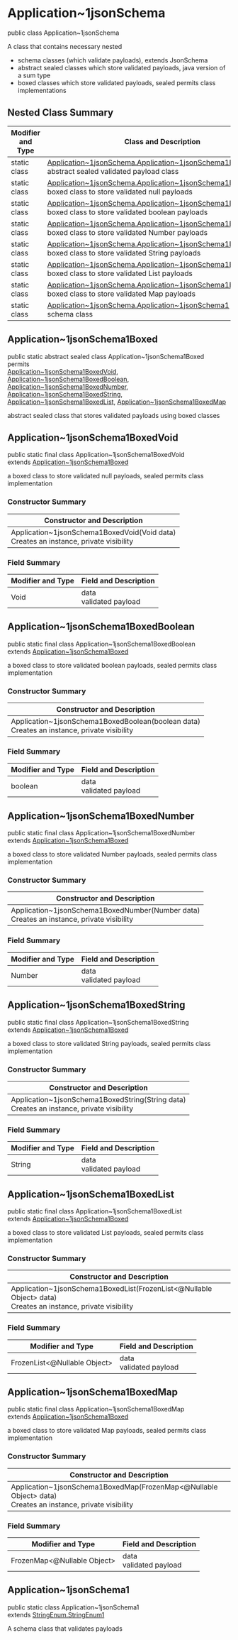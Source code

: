 # Application~1jsonSchema
public class Application~1jsonSchema

A class that contains necessary nested
- schema classes (which validate payloads), extends JsonSchema
- abstract sealed classes which store validated payloads, java version of a sum type
- boxed classes which store validated payloads, sealed permits class implementations

## Nested Class Summary
| Modifier and Type | Class and Description |
| ----------------- | ---------------------- |
| static class | [Application~1jsonSchema.Application~1jsonSchema1Boxed](#application~1jsonschema1boxed)<br> abstract sealed validated payload class |
| static class | [Application~1jsonSchema.Application~1jsonSchema1BoxedVoid](#application~1jsonschema1boxedvoid)<br> boxed class to store validated null payloads |
| static class | [Application~1jsonSchema.Application~1jsonSchema1BoxedBoolean](#application~1jsonschema1boxedboolean)<br> boxed class to store validated boolean payloads |
| static class | [Application~1jsonSchema.Application~1jsonSchema1BoxedNumber](#application~1jsonschema1boxednumber)<br> boxed class to store validated Number payloads |
| static class | [Application~1jsonSchema.Application~1jsonSchema1BoxedString](#application~1jsonschema1boxedstring)<br> boxed class to store validated String payloads |
| static class | [Application~1jsonSchema.Application~1jsonSchema1BoxedList](#application~1jsonschema1boxedlist)<br> boxed class to store validated List payloads |
| static class | [Application~1jsonSchema.Application~1jsonSchema1BoxedMap](#application~1jsonschema1boxedmap)<br> boxed class to store validated Map payloads |
| static class | [Application~1jsonSchema.Application~1jsonSchema1](#application~1jsonschema1)<br> schema class |

## Application~1jsonSchema1Boxed
public static abstract sealed class Application~1jsonSchema1Boxed<br>
permits<br>
[Application~1jsonSchema1BoxedVoid](#application~1jsonschema1boxedvoid),
[Application~1jsonSchema1BoxedBoolean](#application~1jsonschema1boxedboolean),
[Application~1jsonSchema1BoxedNumber](#application~1jsonschema1boxednumber),
[Application~1jsonSchema1BoxedString](#application~1jsonschema1boxedstring),
[Application~1jsonSchema1BoxedList](#application~1jsonschema1boxedlist),
[Application~1jsonSchema1BoxedMap](#application~1jsonschema1boxedmap)

abstract sealed class that stores validated payloads using boxed classes

## Application~1jsonSchema1BoxedVoid
public static final class Application~1jsonSchema1BoxedVoid<br>
extends [Application~1jsonSchema1Boxed](#application~1jsonschema1boxed)

a boxed class to store validated null payloads, sealed permits class implementation

### Constructor Summary
| Constructor and Description |
| --------------------------- |
| Application~1jsonSchema1BoxedVoid(Void data)<br>Creates an instance, private visibility |

### Field Summary
| Modifier and Type | Field and Description |
| ----------------- | ---------------------- |
| Void | data<br>validated payload |

## Application~1jsonSchema1BoxedBoolean
public static final class Application~1jsonSchema1BoxedBoolean<br>
extends [Application~1jsonSchema1Boxed](#application~1jsonschema1boxed)

a boxed class to store validated boolean payloads, sealed permits class implementation

### Constructor Summary
| Constructor and Description |
| --------------------------- |
| Application~1jsonSchema1BoxedBoolean(boolean data)<br>Creates an instance, private visibility |

### Field Summary
| Modifier and Type | Field and Description |
| ----------------- | ---------------------- |
| boolean | data<br>validated payload |

## Application~1jsonSchema1BoxedNumber
public static final class Application~1jsonSchema1BoxedNumber<br>
extends [Application~1jsonSchema1Boxed](#application~1jsonschema1boxed)

a boxed class to store validated Number payloads, sealed permits class implementation

### Constructor Summary
| Constructor and Description |
| --------------------------- |
| Application~1jsonSchema1BoxedNumber(Number data)<br>Creates an instance, private visibility |

### Field Summary
| Modifier and Type | Field and Description |
| ----------------- | ---------------------- |
| Number | data<br>validated payload |

## Application~1jsonSchema1BoxedString
public static final class Application~1jsonSchema1BoxedString<br>
extends [Application~1jsonSchema1Boxed](#application~1jsonschema1boxed)

a boxed class to store validated String payloads, sealed permits class implementation

### Constructor Summary
| Constructor and Description |
| --------------------------- |
| Application~1jsonSchema1BoxedString(String data)<br>Creates an instance, private visibility |

### Field Summary
| Modifier and Type | Field and Description |
| ----------------- | ---------------------- |
| String | data<br>validated payload |

## Application~1jsonSchema1BoxedList
public static final class Application~1jsonSchema1BoxedList<br>
extends [Application~1jsonSchema1Boxed](#application~1jsonschema1boxed)

a boxed class to store validated List payloads, sealed permits class implementation

### Constructor Summary
| Constructor and Description |
| --------------------------- |
| Application~1jsonSchema1BoxedList(FrozenList<@Nullable Object> data)<br>Creates an instance, private visibility |

### Field Summary
| Modifier and Type | Field and Description |
| ----------------- | ---------------------- |
| FrozenList<@Nullable Object> | data<br>validated payload |

## Application~1jsonSchema1BoxedMap
public static final class Application~1jsonSchema1BoxedMap<br>
extends [Application~1jsonSchema1Boxed](#application~1jsonschema1boxed)

a boxed class to store validated Map payloads, sealed permits class implementation

### Constructor Summary
| Constructor and Description |
| --------------------------- |
| Application~1jsonSchema1BoxedMap(FrozenMap<@Nullable Object> data)<br>Creates an instance, private visibility |

### Field Summary
| Modifier and Type | Field and Description |
| ----------------- | ---------------------- |
| FrozenMap<@Nullable Object> | data<br>validated payload |

## Application~1jsonSchema1
public static class Application~1jsonSchema1<br>
extends [StringEnum.StringEnum1](../../../../../../components/schemas/StringEnum.md#stringenum1)

A schema class that validates payloads

